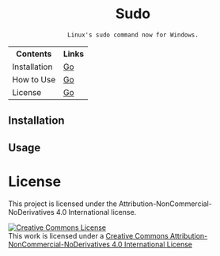<div align="center">
    <h1>Sudo</h1>

    Linux's sudo command now for Windows.
</div>
<div align="center">
    <table>
        <tr>
            <th>Contents</th>
            <th>Links</th>
        </tr>
        <tr>
            <td>Installation</td>
            <td>
                <a href="#installation">Go</a>
            </td>
        </tr>
        <tr>
            <td>How to Use</td>
            <td>
                <a href="#usage">Go</a>
            </td>
        </tr>
        <tr>
            <td>License</td>
            <td>
                <a href="#license">Go</a>
            </td>
        </tr>
    </table>
</div>

## Installation

## Usage

# License
 This project is licensed under the Attribution-NonCommercial-NoDerivatives 4.0 International license.
 
 <a rel="license" href="http://creativecommons.org/licenses/by-nc-nd/4.0/"><img alt="Creative Commons License" style="border-width:0" src="https://i.creativecommons.org/l/by-nc-nd/4.0/88x31.png" /></a><br />This work is licensed under a <a rel="license" href="http://creativecommons.org/licenses/by-nc-nd/4.0/">Creative Commons Attribution-NonCommercial-NoDerivatives 4.0 International License</a>